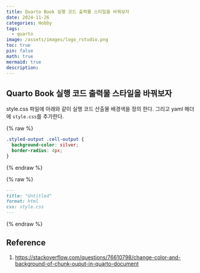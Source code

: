 ```yaml
---
title: Quarto Book 실행 코드 출력물 스타일을 바꿔보자
date: 2024-11-26
categories: Hobby
tags: 
  - quarto
image: /assets/images/logo_rstudio.png
toc: true
pin: false
math: true
mermaid: true
description: 
---
```


## Quarto Book 실행 코드 출력물 스타일을 바꿔보자

style.css 파일에 아래와 같이 실행 코드 산출물 배경색을 정의 한다.
그리고 yaml 해더에 `style.css`를 추가한다.


{% raw %}
```css
.styled-output .cell-output {
  background-color: silver;
  border-radius: 4px;
}
```
{% endraw %}

{% raw %}
```markdown
---
title: "Untitled"
format: html
css: style.css
---
```
{% endraw %}
## Reference

1. https://stackoverflow.com/questions/76610798/change-color-and-background-of-chunk-ouput-in-quarto-document
